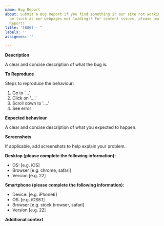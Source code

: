 ```yaml
---
name: Bug Report
about: Submit a Bug Report if you find something in our site not working as it should
  be (such as our webpages not loading)! For content issues, please use a Content
  Report!
title: "[BUG] - "
labels: ''
assignees: ''

---
```


**Description**

A clear and concise description of what the bug is.

**To Reproduce**

Steps to reproduce the behaviour:

1. Go to '...'
2. Click on '....'
3. Scroll down to '....'
4. See error

**Expected behaviour**

A clear and concise description of what you expected to happen.

**Screenshots**

If applicable, add screenshots to help explain your problem.

**Desktop (please complete the following information):**
 - OS: [e.g. iOS]
 - Browser [e.g. chrome, safari]
 - Version [e.g. 22]

**Smartphone (please complete the following information):**

 - Device: [e.g. iPhone6]
 - OS: [e.g. iOS8.1]
 - Browser [e.g. stock browser, safari]
 - Version [e.g. 22]

**Additional context**

